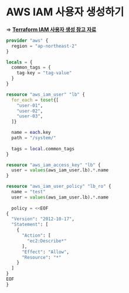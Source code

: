 # AWS IAM 사용자 생성하기


=> **[Terraform IAM 사용자 생성 참고 자료](https://registry.terraform.io/providers/hashicorp/aws/latest/docs/resources/iam_user)**

``` terraform
provider "aws" {
  region = "ap-northeast-2"
}

locals = {
  common_tags = {
    tag-key = "tag-value"
  }
}

resource "aws_iam_user" "lb" {
  for_each = toset{[
    "user-01",
    "user-02",
    "user-03",
  ]}

  name = each.key
  path = "/system/"
  
  tags = local.common_tags
}

resource "aws_iam_access_key" "lb" {
  user = values(aws_iam_user.lb).*.name
}

resource "aws_iam_user_policy" "lb_ro" {
  name = "test"
  user = values(aws_iam_user.lb).*.name
  
  policy = <<EOF
{
  "Version": "2012-10-17",
  "Statement": [
    {
      "Action": [
        "ec2:Describe*"
      ],
      "Effect": "Allow",
      "Resource": "*"
    }
  ]
}
EOF
}
```
